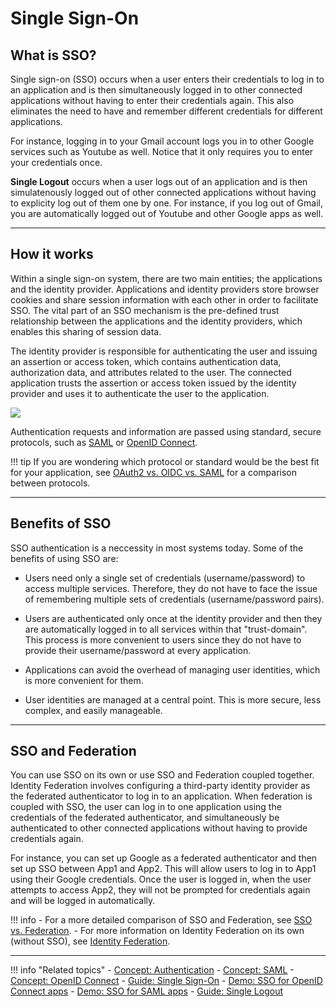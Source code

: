 # Single Sign-On

## What is SSO?

Single sign-on (SSO) occurs when a user enters their credentials to log in to an application and is then simultaneously logged in to other connected applications without having to enter their credentials again. This also eliminates the need to have and remember different credentials for different applications. 

For instance, logging in to your Gmail account logs you in to other Google services such as Youtube as well. Notice that it only requires you to enter your credentials once. 

**Single Logout** occurs when a user logs out of an application and is then simulatenously logged out of other connected applications without having to explicity log out of them one by one. For instance, if you log out of Gmail, you are automatically logged out of Youtube and other Google apps as well. 

----

## How it works

Within a single sign-on system, there are two main entities; the applications and the identity provider. Applications and identity providers store browser cookies and share session information with each other in order to facilitate SSO. The vital part of an SSO mechanism is the pre-defined trust relationship between the applications and the identity providers, which enables this sharing of session data. 

The identity provider is responsible for authenticating the user and issuing an assertion or access token, which contains authentication data, authorization data, and attributes related to the user. The connected application trusts the assertion or access token issued by the identity provider and uses it to authenticate the user to the application. 

<img name='sso-diagram' src='../../../assets/img/concepts/sso-diagram.png' class='img-zoomable'/>

Authentication requests and information are passed using standard, secure protocols, such as [SAML](TODO:link-to-concept) or [OpenID Connect](../authentication/intro-oidc). 

!!! tip
    If you are wondering which protocol or standard would be the best fit for your application, see [OAuth2 vs. OIDC vs. SAML](TODO:link-to-concept) for a comparison between protocols. 

----

## Benefits of SSO

SSO authentication is a neccessity in most systems today. Some of the benefits of using SSO are:

- Users need only a single set of credentials (username/password) to access multiple services. Therefore, they do not have to face the issue of remembering multiple sets of credentials (username/password pairs).

- Users are authenticated only once at the identity provider and then they are automatically logged in to all services within that "trust-domain". This process is more convenient to users since they do not have to provide their username/password at every application.

- Applications can avoid the overhead of managing user identities, which is more convenient for them.

- User identities are managed at a central point. This is more secure, less complex, and easily manageable.

---


## SSO and Federation

You can use SSO on its own or use SSO and Federation coupled together. Identity Federation involves configuring a third-party identity provider as the federated authenticator to log in to an application. When federation is coupled with SSO, the user can log in to one application using the credentials of the federated authenticator, and simultaneously be authenticated to other connected applications without having to provide credentials again.

For instance, you can set up Google as a federated authenticator and then set up SSO between App1 and App2.  This will allow users to log in to App1 using their Google credentials. Once the user is logged in, when the user attempts to access App2, they will not be prompted for credentials again and will be logged in automatically. 

!!! info
    - For a more detailed comparison of SSO and Federation, see [SSO vs. Federation](TODO:link-to-concept).
    - For more information on Identity Federation on its own (without SSO), see [Identity Federation](../identity-federation).

---

!!! info "Related topics"
    - [Concept: Authentication](../authentication/intro-authentication)
    - [Concept: SAML](TODO:link-to-concept)
    - [Concept: OpenID Connect](../authentication/intro-oidc)
    - [Guide: Single Sign-On](../../guides/login/enable-single-sign-on)
    - [Demo: SSO for OpenID Connect apps](../../quick-starts/sso-for-oidc-apps/)
    - [Demo: SSO for SAML apps](../../quick-starts/sso-for-saml-apps/)
    - [Guide: Single Logout](TODO:link-to-guide)


